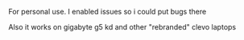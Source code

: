 For personal use. I enabled issues so i could put bugs there


Also it works on gigabyte g5 kd and other "rebranded" clevo laptops

